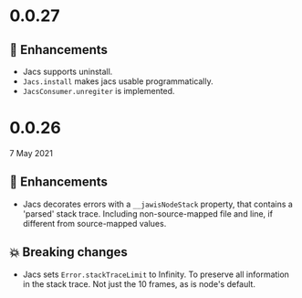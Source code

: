 # 0.0.27

## :tada: Enhancements

- Jacs supports uninstall.
- `Jacs.install` makes jacs usable programmatically.
- `JacsConsumer.unregiter` is implemented.

# 0.0.26

7 May 2021

## :tada: Enhancements

- Jacs decorates errors with a `__jawisNodeStack` property, that contains a
  'parsed' stack trace. Including non-source-mapped file and line, if different
  from source-mapped values.

## :boom: Breaking changes

- Jacs sets `Error.stackTraceLimit` to Infinity. To preserve all information in
  the stack trace. Not just the 10 frames, as is node's default.
